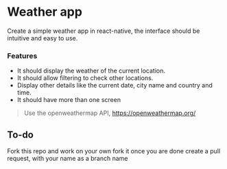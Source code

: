 # Weather app

Create a simple weather app in react-native, the interface should be intuitive and easy to use.

### Features 

- It should display the weather of the current location.
- It should allow filtering to check other locations.
- Display other details like the current date, city name and country and time. 
- It should have more than one screen

> Use the openweathermap API, 
https://openweathermap.org/


## To-do 

Fork this repo and work on your own fork it once you are done create a pull request, with your name as a branch name
